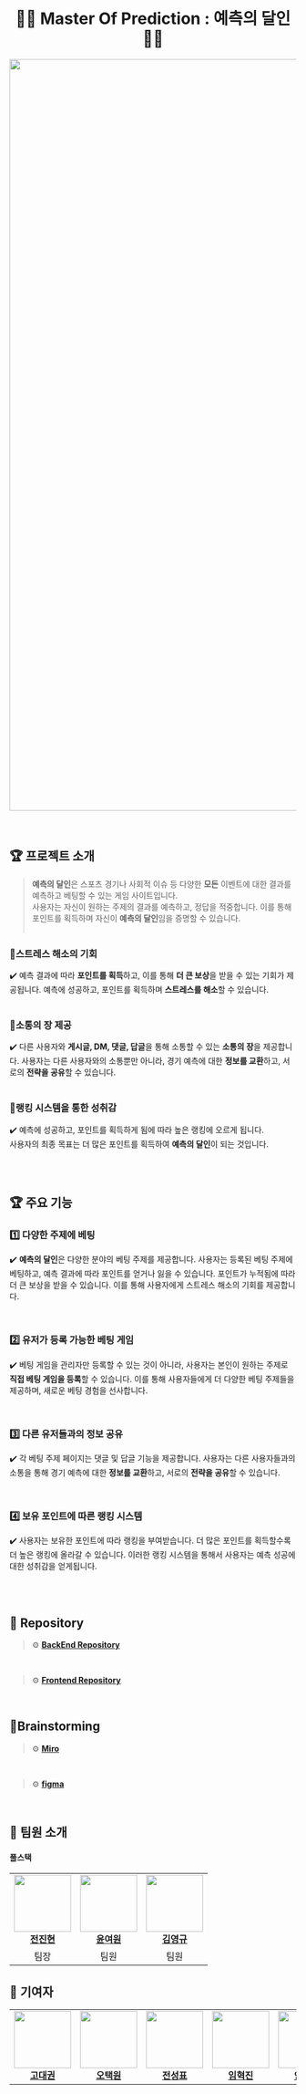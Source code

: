 <div align="center">
    

# 🎯🎲 Master Of Prediction  : 예측의 달인 🎲🎯

<img width="1318" alt="KakaoTalk_20240726_133346438" src="https://github.com/user-attachments/assets/2acdb7c8-9e46-4dc2-a3a5-fb24b92cfa55">

<br>
<br/>

</div>

<br>

## 🏆 프로젝트 소개
> **예측의 달인**은 스포츠 경기나 사회적 이슈 등 다양한 **모든** 이벤트에 대한 결과를 예측하고 베팅할 수 있는 게임 사이트입니다.</br> 사용자는 자신이 원하는 주제의 결과를 예측하고, 정답을 적중합니다. 이를 통해 포인트를 획득하며 자신이 **예측의 달인**임을 증명할 수 있습니다.
<br></br>


### 🎲스트레스 해소의 기회
✔️ 예측 결과에 따라 **포인트를 획득**하고, 이를 통해 **더 큰 보상**을 받을 수 있는 기회가 제공됩니다. 예측에 성공하고, 포인트를 획득하며 **스트레스를 해소**할 수 있습니다.
<br><br/>

### 🎲소통의 장 제공
✔️ 다른 사용자와 **게시글, DM, 댓글, 답글**을 통해 소통할 수 있는 **소통의 장**을 제공합니다. 사용자는 다른 사용자와의 소통뿐만 아니라, 경기 예측에 대한 **정보를 교환**하고, 서로의 **전략을 공유**할 수 있습니다.
<br><br/>

### 🎲랭킹 시스템을 통한 성취감
✔️ 예측에 성공하고, 포인트를 획득하게 됨에 따라 높은 랭킹에 오르게 됩니다. <br/> 
사용자의 최종 목표는 더 많은 포인트를 획득하여 **예측의 달인**이 되는 것입니다.
<br><br/>

<br>

## 🏆 주요 기능

### 1️⃣ 다양한 주제에 베팅
✔️ **예측의 달인**은 다양한 분야의 베팅 주제를 제공합니다. 사용자는 등록된 베팅 주제에 베팅하고, 예측 결과에 따라 포인트를 얻거나 잃을 수 있습니다. 포인트가 누적됨에 따라 더 큰 보상을 받을 수 있습니다. 이를 통해 사용자에게 스트레스 해소의 기회를 제공합니다.

</br>

### **2️⃣ 유저가 등록 가능한 베팅 게임**
✔️ 베팅 게임을 관리자만 등록할 수 있는 것이 아니라, 사용자는 본인이 원하는 주제로 **직접 베팅 게임을 등록**할 수 있습니다. 이를 통해 사용자들에게 더 다양한 베팅 주제들을 제공하며, 새로운 베팅 경험을 선사합니다.

</br>

### **3️⃣ 다른 유저들과의 정보 공유**
✔️ 각 베팅 주제 페이지는 댓글 및 답글 기능을 제공합니다. 사용자는 다른 사용자들과의 소통을 통해 경기 예측에 대한 **정보를 교환**하고, 서로의 **전략을 공유**할 수 있습니다.

</br>

### **4️⃣ 보유 포인트에 따른 랭킹 시스템**
✔️ 사용자는 보유한 포인트에 따라 랭킹을 부여받습니다. 더 많은 포인트를 획득할수록 더 높은 랭킹에 올라갈 수 있습니다. 이러한 랭킹 시스템을 통해서 사용자는 예측 성공에 대한 성취감을 얻게됩니다.

</br>


<br>

## 🔻 Repository

> ⚙️ **[BackEnd Repository](https://github.com/mtvs-3rd-outsider/master-of-prediction-backend)**
<br>

> ⚙️ **[Frontend Repository](https://github.com/mtvs-3rd-outsider/master-of-prediction-frontend)**
<br>

## 🔻Brainstorming

> ⚙️ **[Miro](https://miro.com/welcomeonboard/dmlFNnJQVkp2bDY3TmQzeEdnVW1VMVltelBPVHdCVUkwWGN5emNlT2tLVFQ1WWFJSEZwTCtYZUhTYlRiVDRibGJaZ1dJVjBreGMxMUluZlR0QS81K3hTL0xhMXdhVFZ4aWpqNjhTaWE5VnJwYTNiUkNWNHZodFBJTm9sb3RqNWEhZQ==?share_link_id=571046767691)**
<br>

> ⚙️ **[figma](https://www.figma.com/design/ZEbwRUqcC9Ym7gwuVBXxK0/%EC%98%88%EC%B8%A1%EC%9D%98-%EB%8B%AC%EC%9D%B8?node-id=0-1&m=dev&t=s4SNbD5QaeiBhXdF-1)**


<br>

## 👋 팀원 소개

#### 풀스택
<table align="center">
  <tbody>
    <tr>
      <td align="center"><a href="https://github.com/jeonjinhyun"><img src="https://github.com/jeonjinhyun.png" width="100px;" alt=""/><br /><b>전진현</b></a><br /></td>
      <td align="center"><a href="https://github.com/tripleyoung"><img src="https://github.com/tripleyoung.png" width="100px;" alt=""/><br /><b>윤여원</b></a><br /></td>
      <td align="center"><a href="https://github.com/apfp77"><img src="https://github.com/apfp77.png" width="100px;" alt=""/><br /><b>김영규</b></a><br /></td>
    </tr>
    <tr>
      <td align="center">팀장</td>
      <td align="center">팀원</td>
      <td align="center">팀원</td>
    </tr>
  </tbody>
</table>

## 👋 기여자
<table align="center">
  <tbody>
      <tr>
          <td align="center"><a href="https://github.com/daekwon2000 "><img src="https://github.com/daekwon2000.png" width="100px;" alt=""/><br /><b>고대권</b></a><br /></td>
          <td align="center"><a href="https://github.com/otw7917"><img src="https://github.com/otw7917.png" width="100px;" alt=""/><br /><b>오택원</b></a><br /></td>
          <td align="center"><a href="https://github.com/pyoya1123"><img src="https://github.com/pyoya1123.png" width="100px;" alt=""/><br /><b>전성표</b></a><br /></td>
          <td align="center"><a href="https://github.com/isaiahIM"><img src="https://github.com/isaiahIM.png" width="100px;" alt=""/><br /><b>임혁진</b></a><br /></td>
          <td align="center"><a href="https://github.com/hyomyeong999"><img src="https://github.com/hyomyeong999.png" width="100px;" alt=""/><br /><b>안효명</b></a><br /></td>
     </tr>
  </tbody>
</table>

<br/>


<!--

## 🏆 이렇게 진행해요.

#### 1️⃣ [기획과 이벤트 스토밍](https://github.com/mtvs-3rd-outsider/.github/wiki/1.-%EA%B8%B0%ED%9A%8D-%EB%B0%8F-%ED%94%84%EB%A1%9C%ED%86%A0%ED%83%80%EC%9D%B4%ED%95%91)

#### 2️⃣ [컨벤션 및 깃 프로젝트 관리](https://github.com/mtvs-3rd-outsider/master-of-prediction/wiki/2.-%EC%BB%A8%EB%B2%A4%EC%85%98-%EB%B0%8F-%EA%B9%83-%ED%94%84%EB%A1%9C%EC%A0%9D%ED%8A%B8-%EA%B4%80%EB%A6%AC)

#### 3️⃣ [데이터베이스 설계](https://github.com/mtvs-3rd-outsider/master-of-prediction/wiki/3.-%EB%8D%B0%EC%9D%B4%ED%84%B0%EB%B2%A0%EC%9D%B4%EC%8A%A4-%EC%84%A4%EA%B3%84)

<br>
-->
